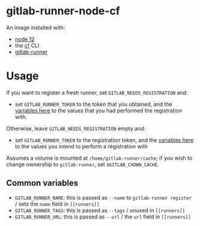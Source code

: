 # gitlab-runner-node-cf

An image installed with:
- [node 12](https://github.com/nodejs/docker-node/blob/master/12/stretch/Dockerfile)
- the [cf](https://docs.cloudfoundry.org/cf-cli/install-go-cli.html#pkg-linux) CLI
- [gitlab-runner](https://docs.gitlab.com/runner/install/linux-repository.html#installing-the-runner)

# Usage

If you want to register a fresh runner, set `GITLAB_NEEDS_REGISTRATION` and:
- set `GITLAB_RUNNER_TOKEN` to the token that you obtained, and the [variables here](#common_variables) to the values that you had performed the registration with.

Otherwise, leave `GITLAB_NEEDS_REGISTRATION` empty and:
- set `GITLAB_RUNNER_TOKEN` to the registration token, and the [variables here](#common_variables) to the values you intend to perform a registration with

Assumes a volume is mounted at `/home/gitlab-runner/cache`; if you wish to change ownership to `gitlab-runner`, set `$GITLAB_CHOWN_CACHE`.

## Common variables

- `GITLAB_RUNNER_NAME`: this is passed as `--name` to `gitlab-runner register` / sets the `name` field in `[[runners]]`
- `GITLAB_RUNNER_TAGS`: this is passed as `--tags` / unused in `[[runners]]`
- `GITLAB_RUNNER_URL`: this is passed as `--url` / the `url` field in `[[runners]]`
